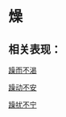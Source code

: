# 燥## 相关表现：[躁而不渴](https://zuoye.gmzyh.com/search?key=躁而不渴)[躁动不安](https://zuoye.gmzyh.com/search?key=躁动不安)[躁扰不宁](https://zuoye.gmzyh.com/search?key=躁扰不宁)